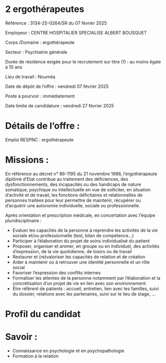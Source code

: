 # 2 ergothérapeutes

Référence : 3134-25-0264/SR du 07 février 2025

Employeur : CENTRE HOSPITALIER SPECIALISE ALBERT BOUSQUET

Corps /Domaine : ergothérapeute

Secteur : Psychiatrie générale

Durée de résidence exigée pour le recrutement sur titre (1) : au moins égale à 10 ans

Lieu de travail : Nouméa

Date de dépôt de l’offre : vendredi 07 février 2025

Poste à pourvoir : immédiatement

Date limite de candidature : vendredi 27 février 2025

# Détails de l’offre :

Emploi RESPNC : ergothérapeute

# Missions :

En référence au décret n° 86-1195 du 21 novembre 1986, l’ergothérapeute diplômé d’Etat contribue au traitement des déficiences, des dysfonctionnements, des incapacités ou des handicaps de nature somatique, psychique ou intellectuelle en vue de solliciter, en situation d’activité et de travail, les fonctions déficitaires et relationnelles de personnes traitées pour leur permettre de maintenir, récupérer ou d’acquérir une autonomie individuelle, sociale ou professionnelle.

Après orientation et prescription médicale, en concertation avec l’équipe pluridisciplinaire :

- Evaluer les capacités de la personne à reprendre les activités de la vie sociale et/ou professionnelle (test, bilan de compétence…)
- Participer à l’élaboration du projet de soins individualisé du patient
- Proposer, organiser et animer, en groupe ou en individuel, des activités d’expression, de la vie quotidienne, de loisirs ou de travail
- Restaurer et (re)valoriser les capacités de relation et de création
- Aider à maintenir ou à retrouver une identité personnelle et un rôle social
- Favoriser l’expression des conflits internes
- Formaliser les attentes de la personne notamment par l’élaboration et la concrétisation d’un projet de vie en lien avec son environnement
- Être référent de patients : accueil, entretien, lien avec les familles, suivi du dossier, relations avec les partenaires, suivi sur le lieu de stage, …

# Profil du candidat

# Savoir :

- Connaissance en psychologie et en psychopathologie
- Formation à la relation